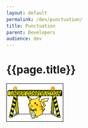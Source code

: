 ```yaml
---
layout: default
permalink: /dev/punctuation/
title: Punctuation
parent: Developers
audience: dev
---
```

# {{page.title}}
![construction pikachu](assets/images/construction.gif)